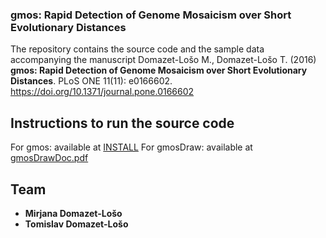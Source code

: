 ### gmos: Rapid Detection of Genome Mosaicism over Short Evolutionary Distances
The repository contains the source code and the sample data accompanying the manuscript 
Domazet-Lošo M., Domazet-Lošo T. (2016) **gmos: Rapid Detection of Genome Mosaicism over Short Evolutionary Distances**. PLoS ONE 11(11): e0166602. https://doi.org/10.1371/journal.pone.0166602

## Instructions to run the source code
For gmos: available at [INSTALL](https://github.com/PhyLoss/gmos/blob/main/INSTALL)
For gmosDraw: available at [gmosDrawDoc.pdf](https://github.com/PhyLoss/gmos/blob/main/gmosDrawDoc.pdf)

## Team
* **Mirjana Domazet-Lošo**
* **Tomislav Domazet-Lošo**
